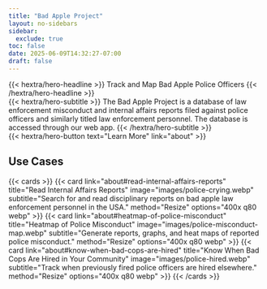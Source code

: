 ```yaml
---
title: "Bad Apple Project"
layout: no-sidebars
sidebar:
  exclude: true
toc: false
date: 2025-06-09T14:32:27-07:00
draft: false
---
```


<div class="hx-mt-6 hx-mb-6" style="max-width:800px">
{{< hextra/hero-headline >}}
  Track and Map Bad Apple Police Officers
{{< /hextra/hero-headline >}}
</div>

<div class="hx-mb-12">
{{< hextra/hero-subtitle >}}
  The Bad Apple Project is a database of law enforcement misconduct and internal affairs reports filed against police officers and similarly titled law enforcement personnel. The database is accessed through our web app.
{{< /hextra/hero-subtitle >}}
</div>

<div class="hx-mb-6">
{{< hextra/hero-button text="Learn More" link="about" >}}
</div>

**Use Cases**
-----------

{{< cards >}}
  {{< card link="about#read-internal-affairs-reports" title="Read Internal Affairs Reports" image="images/police-crying.webp" subtitle="Search for and read disciplinary reports on bad apple law enforcement personnel in the USA." method="Resize" options="400x q80 webp" >}}
  {{< card link="about#heatmap-of-police-misconduct" title="Heatmap of Police Misconduct" image="images/police-misconduct-map.webp" subtitle="Generate reports, graphs, and heat maps of reported police misconduct." method="Resize" options="400x q80 webp" >}}
  {{< card link="about#know-when-bad-cops-are-hired" title="Know When Bad Cops Are Hired in Your Community" image="images/police-hired.webp" subtitle="Track when previously fired police officers are hired elsewhere." method="Resize" options="400x q80 webp" >}}
{{< /cards >}}



